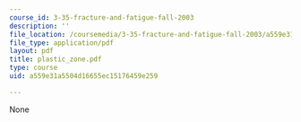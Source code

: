 ```yaml
---
course_id: 3-35-fracture-and-fatigue-fall-2003
description: ''
file_location: /coursemedia/3-35-fracture-and-fatigue-fall-2003/a559e31a5504d16655ec15176459e259_plastic_zone.pdf
file_type: application/pdf
layout: pdf
title: plastic_zone.pdf
type: course
uid: a559e31a5504d16655ec15176459e259

---
```

None